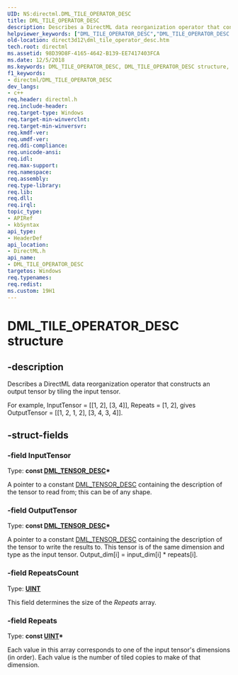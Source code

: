 ```yaml
---
UID: NS:directml.DML_TILE_OPERATOR_DESC
title: DML_TILE_OPERATOR_DESC
description: Describes a DirectML data reorganization operator that constructs an output tensor by tiling the input tensor.
helpviewer_keywords: ["DML_TILE_OPERATOR_DESC","DML_TILE_OPERATOR_DESC structure","direct3d12.dml_tile_operator_desc","directml/DML_TILE_OPERATOR_DESC"]
old-location: direct3d12\dml_tile_operator_desc.htm
tech.root: directml
ms.assetid: 98D39D8F-4165-4642-B139-EE7417403FCA
ms.date: 12/5/2018
ms.keywords: DML_TILE_OPERATOR_DESC, DML_TILE_OPERATOR_DESC structure, direct3d12.dml_tile_operator_desc, directml/DML_TILE_OPERATOR_DESC
f1_keywords:
- directml/DML_TILE_OPERATOR_DESC
dev_langs:
- c++
req.header: directml.h
req.include-header: 
req.target-type: Windows
req.target-min-winverclnt: 
req.target-min-winversvr: 
req.kmdf-ver: 
req.umdf-ver: 
req.ddi-compliance: 
req.unicode-ansi: 
req.idl: 
req.max-support: 
req.namespace: 
req.assembly: 
req.type-library: 
req.lib: 
req.dll: 
req.irql: 
topic_type:
- APIRef
- kbSyntax
api_type:
- HeaderDef
api_location:
- DirectML.h
api_name:
- DML_TILE_OPERATOR_DESC
targetos: Windows
req.typenames: 
req.redist: 
ms.custom: 19H1
---
```


# DML_TILE_OPERATOR_DESC structure


## -description






Describes a DirectML data reorganization operator that constructs  an output tensor by tiling the input tensor.

For example, InputTensor = [[1, 2], [3, 4]], Repeats = [1, 2], gives OutputTensor = [[1, 2, 1, 2], [3, 4, 3, 4]].


## -struct-fields




### -field InputTensor

Type: **const [DML_TENSOR_DESC](/windows/desktop/api/directml/ns-directml-dml_tensor_desc)\***

A pointer to a constant [DML_TENSOR_DESC](/windows/desktop/api/directml/ns-directml-dml_tensor_desc) containing the description of the tensor to read from; this can be of any shape.


### -field OutputTensor

Type: **const [DML_TENSOR_DESC](/windows/desktop/api/directml/ns-directml-dml_tensor_desc)\***

A pointer to a constant [DML_TENSOR_DESC](/windows/desktop/api/directml/ns-directml-dml_tensor_desc) containing the description of the tensor to write the results to. This tensor is of the same dimension and type as the input tensor. Output_dim[i] = input_dim[i] * repeats[i].


### -field RepeatsCount

Type: [**UINT**](/windows/desktop/winprog/windows-data-types)

This field determines the size of the <i>Repeats</i> array.


### -field Repeats

Type: <b>const [UINT](/windows/desktop/winprog/windows-data-types)*</b>

Each value in this array corresponds to one of the input tensor's dimensions (in order). Each value is the number of tiled copies to make of that dimension.

